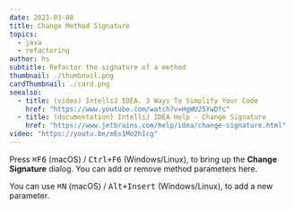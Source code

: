 ```yaml
---
date: 2021-01-08
title: Change Method Signature
topics:
  - java
  - refactoring
author: hs
subtitle: Refactor the signature of a method
thumbnail: ./thumbnail.png
cardThumbnail: ./card.png
seealso:
  - title: (video) IntelliJ IDEA. 3 Ways To Simplify Your Code
    href: "https://www.youtube.com/watch?v=HgWU25YwDfc"
  - title: (documentation) IntelliJ IDEA Help - Change Signature
    href: "https://www.jetbrains.com/help/idea/change-signature.html"
video: "https://youtu.be/mEs1Mo2h1cg"
---
```


Press <kbd>⌘F6</kbd> (macOS) / <kbd>Ctrl+F6</kbd> (Windows/Linux), to bring up the **Change Signature** dialog. You can add or remove method parameters here.

You can use <kbd>⌘N</kbd> (macOS) / <kbd>Alt+Insert</kbd> (Windows/Linux), to add a new parameter.
